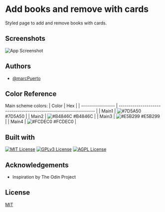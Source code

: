 
# Add books and remove with cards

Styled page to add and remove books with cards.

## Screenshots

![App Screenshot](https://i.imgur.com/skGV5EZ.png)


## Authors

- [@marcPuerto](https://github.com/MarcPuerto)

## Color Reference
Main scheme colors:
| Color             | Hex                                                                |
| ----------------- | ------------------------------------------------------------------ |
| Main1 | ![#7D5A50](https://via.placeholder.com/10/7D5A50?text=+) #7D5A50 |
| Main2 | ![#B4846C](https://via.placeholder.com/10/B4846C?text=+) #B4846C |
| Main3 | ![#E5B299](https://via.placeholder.com/10/E5B299?text=+) #E5B299 |
| Main4 | ![#FCDEC0](https://via.placeholder.com/10/FCDEC0?text=+) #FCDEC0 |

## Built with

[![MIT License](https://camo.githubusercontent.com/49fbb99f92674cc6825349b154b65aaf4064aec465d61e8e1f9fb99da3d922a1/68747470733a2f2f696d672e736869656c64732e696f2f62616467652f68746d6c352d2532334533344632362e7376673f7374796c653d666f722d7468652d6261646765266c6f676f3d68746d6c35266c6f676f436f6c6f723d7768697465)](https://choosealicense.com/licenses/mit/)
[![GPLv3 License](https://camo.githubusercontent.com/e6b67b27998fca3bccf4c0ee479fc8f9de09d91f389cccfbe6cb1e29c10cfbd7/68747470733a2f2f696d672e736869656c64732e696f2f62616467652f637373332d2532333135373242362e7376673f7374796c653d666f722d7468652d6261646765266c6f676f3d63737333266c6f676f436f6c6f723d7768697465)](https://opensource.org/licenses/)
[![AGPL License](https://camo.githubusercontent.com/aeddc848275a1ffce386dc81c04541654ca07b2c43bbb8ad251085c962672aea/68747470733a2f2f696d672e736869656c64732e696f2f62616467652f6a6176617363726970742d2532333332333333302e7376673f7374796c653d666f722d7468652d6261646765266c6f676f3d6a617661736372697074266c6f676f436f6c6f723d253233463744463145)](http://www.gnu.org/licenses/agpl-3.0)


## Acknowledgements

 - Inspiration by The Odin Project



## License

[MIT](https://choosealicense.com/licenses/mit/)

